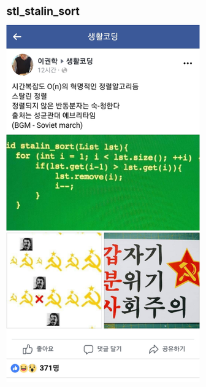# stl_stalin_sort
  
  
![boom](https://github.com/myyrakle/stl_stalin_sort/blob/master/Screenshot_20190111-130847_Chrome.jpg)
